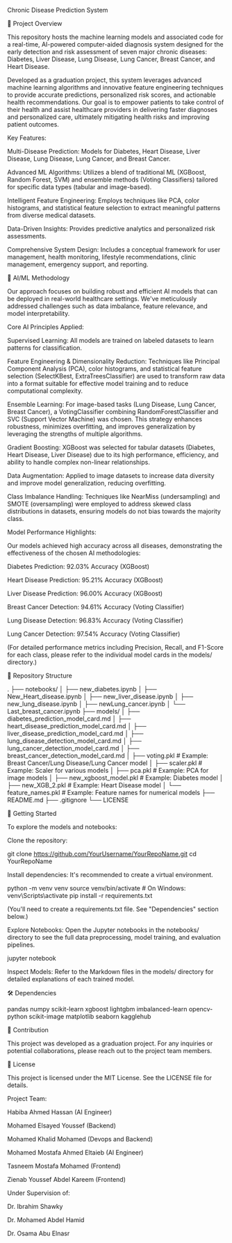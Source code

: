 Chronic Disease Prediction System

🌟 Project Overview

This repository hosts the machine learning models and associated code for a real-time, AI-powered computer-aided diagnosis system designed for the early detection and risk assessment of seven major chronic diseases: Diabetes, Liver Disease, Lung Disease, Lung Cancer, Breast Cancer, and Heart Disease.

Developed as a graduation project, this system leverages advanced machine learning algorithms and innovative feature engineering techniques to provide accurate predictions, personalized risk scores, and actionable health recommendations. Our goal is to empower patients to take control of their health and assist healthcare providers in delivering faster diagnoses and personalized care, ultimately mitigating health risks and improving patient outcomes.


Key Features:

Multi-Disease Prediction: Models for Diabetes, Heart Disease, Liver Disease, Lung Disease, Lung Cancer, and Breast Cancer.

Advanced ML Algorithms: Utilizes a blend of traditional ML (XGBoost, Random Forest, SVM) and ensemble methods (Voting Classifiers) tailored for specific data types (tabular and image-based).

Intelligent Feature Engineering: Employs techniques like PCA, color histograms, and statistical feature selection to extract meaningful patterns from diverse medical datasets.

Data-Driven Insights: Provides predictive analytics and personalized risk assessments.

Comprehensive System Design: Includes a conceptual framework for user management, health monitoring, lifestyle recommendations, clinic management, emergency support, and reporting.


🧠 AI/ML Methodology


Our approach focuses on building robust and efficient AI models that can be deployed in real-world healthcare settings. We've meticulously addressed challenges such as data imbalance, feature relevance, and model interpretability.

Core AI Principles Applied:

Supervised Learning: All models are trained on labeled datasets to learn patterns for classification.

Feature Engineering & Dimensionality Reduction: Techniques like Principal Component Analysis (PCA), color histograms, and statistical feature selection (SelectKBest, ExtraTreesClassifier) are used to transform raw data into a format suitable for effective model training and to reduce computational complexity.

Ensemble Learning: For image-based tasks (Lung Disease, Lung Cancer, Breast Cancer), a VotingClassifier combining RandomForestClassifier and SVC (Support Vector Machine) was chosen. This strategy enhances robustness, minimizes overfitting, and improves generalization by leveraging the strengths of multiple algorithms.

Gradient Boosting: XGBoost was selected for tabular datasets (Diabetes, Heart Disease, Liver Disease) due to its high performance, efficiency, and ability to handle complex non-linear relationships.

Data Augmentation: Applied to image datasets to increase data diversity and improve model generalization, reducing overfitting.

Class Imbalance Handling: Techniques like NearMiss (undersampling) and SMOTE (oversampling) were employed to address skewed class distributions in datasets, ensuring models do not bias towards the majority class.



Model Performance Highlights:


Our models achieved high accuracy across all diseases, demonstrating the effectiveness of the chosen AI methodologies:

Diabetes Prediction: 92.03% Accuracy (XGBoost)

Heart Disease Prediction: 95.21% Accuracy (XGBoost)

Liver Disease Prediction: 96.00% Accuracy (XGBoost)

Breast Cancer Detection: 94.61% Accuracy (Voting Classifier)

Lung Disease Detection: 96.83% Accuracy (Voting Classifier)

Lung Cancer Detection: 97.54% Accuracy (Voting Classifier)

(For detailed performance metrics including Precision, Recall, and F1-Score for each class, please refer to the individual model cards in the models/ directory.)




📂 Repository Structure


.
├── notebooks/
│   ├── new_diabetes.ipynb
│   ├── New_Heart_disease.ipynb
│   ├── new_liver_disease.ipynb
│   ├── new_lung_disease.ipynb
│   ├── newLung_cancer.ipynb
│   └── Last_breast_cancer.ipynb
├── models/
│   ├── diabetes_prediction_model_card.md
│   ├── heart_disease_prediction_model_card.md
│   ├── liver_disease_prediction_model_card.md
│   ├── lung_disease_detection_model_card.md
│   ├── lung_cancer_detection_model_card.md
│   ├── breast_cancer_detection_model_card.md
│   ├── voting.pkl                  # Example: Breast Cancer/Lung Disease/Lung Cancer model
│   ├── scaler.pkl                  # Example: Scaler for various models
│   ├── pca.pkl                     # Example: PCA for image models
│   ├── new_xgboost_model.pkl       # Example: Diabetes model
│   ├── new_XGB_2.pkl               # Example: Heart Disease model
│   └── feature_names.pkl           # Example: Feature names for numerical models
├── README.md
├── .gitignore
└── LICENSE





🚀 Getting Started

To explore the models and notebooks:


Clone the repository:


git clone https://github.com/YourUsername/YourRepoName.git
cd YourRepoName

Install dependencies:
It's recommended to create a virtual environment.

python -m venv venv
source venv/bin/activate  # On Windows: venv\Scripts\activate
pip install -r requirements.txt

(You'll need to create a requirements.txt file. See "Dependencies" section below.)

Explore Notebooks:
Open the Jupyter notebooks in the notebooks/ directory to see the full data preprocessing, model training, and evaluation pipelines.

jupyter notebook

Inspect Models:
Refer to the Markdown files in the models/ directory for detailed explanations of each trained model.


🛠️ Dependencies


pandas
numpy
scikit-learn
xgboost
lightgbm
imbalanced-learn
opencv-python
scikit-image
matplotlib
seaborn
kagglehub



🤝 Contribution

This project was developed as a graduation project. For any inquiries or potential collaborations, please reach out to the project team members.


📄 License

This project is licensed under the MIT License. See the LICENSE file for details.


Project Team:


Habiba Ahmed Hassan (AI Engineer)


Mohamed Elsayed Youssef (Backend)


Mohamed Khalid Mohamed (Devops and Backend)


Mohamed Mostafa Ahmed Eltaieb (AI Engineer)


Tasneem Mostafa Mohamed (Frontend)


Zienab Youssef Abdel Kareem (Frontend)



Under Supervision of:


Dr. Ibrahim Shawky


Dr. Mohamed Abdel Hamid


Dr. Osama Abu Elnasr
